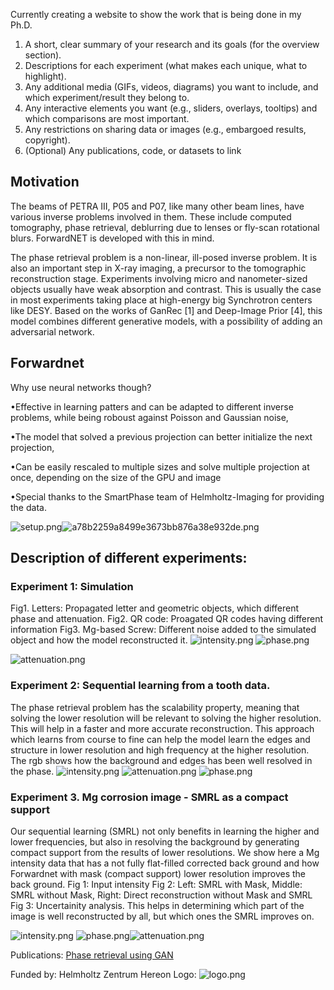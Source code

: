 Currently creating a website to show the work that is being done in my Ph.D.

1. A short, clear summary of your research and its goals (for the overview section).
2. Descriptions for each experiment (what makes each unique, what to highlight).
3. Any additional media (GIFs, videos, diagrams) you want to include, and which experiment/result they belong to.
4. Any interactive elements you want (e.g., sliders, overlays, tooltips) and which comparisons are most important.
5. Any restrictions on sharing data or images (e.g., embargoed results, copyright).
6. (Optional) Any publications, code, or datasets to link


## Motivation

The beams of PETRA III, P05 and P07, like many other beam lines, have various inverse problems involved in them. These include computed tomography, phase retrieval, deblurring due to lenses or fly-scan rotational blurs. ForwardNET is developed with this in mind.

The phase retrieval problem is a non-linear, ill-posed inverse problem. It is also an important step in X-ray imaging, a precursor to the tomographic reconstruction stage. Experiments involving micro and nanometer-sized objects usually have weak absorption and contrast. This is usually the case in most experiments taking place at high-energy big Synchrotron centers like DESY.
Based on the works of GanRec \[1] and Deep-Image Prior \[4], this model combines different generative models, with a possibility of adding an adversarial network.

## Forwardnet

Why use neural networks though?

•Effective in learning patters and can be adapted to different inverse problems, while being roboust against Poisson and Gaussian noise,

•The model that solved a previous projection can better initialize the next projection,

•Can be easily rescaled to multiple sizes and solve multiple projection at once, depending on the size of the GPU and image

•Special thanks to the SmartPhase team of Helmholtz-Imaging for providing the data.

![setup.png](public/images/setup/setup.png "setup.png")![a78b2259a8499e3673bb876a38e932de.png](./a78b2259a8499e3673bb876a38e932de.png)

## Description of different experiments:

### Experiment 1: Simulation

Fig1. Letters: Propagated letter and geometric objects, which different phase and attenuation.
Fig2. QR code: Proagated QR codes having different information
Fig3. Mg-based Screw: Different noise added to the simulated object and how the model reconstructed it.
![intensity.png](public/images/experiment1/intensity.png)
![phase.png](public\images\experiment1\phase.png)

![attenuation.png](public/images/experiment1/attenuation.png)

### Experiment 2: Sequential learning from a tooth data.

The phase retrieval problem has the scalability property, meaning that solving the lower resolution will be relevant to solving the higher resolution. This will help in a faster and more accurate reconstruction. This approach which learns from course to fine can help the model learn the edges and structure in lower resolution and high frequency at the higher resolution. The rgb shows how the background and edges has been well resolved in the phase.
![intensity.png](public\images\experiment2\intensity.png "intensity.png")
![attenuation.png](public/images/experiment2/attenuation.png)
![phase.png](public\images\experiment2\phase.png "phase.png")

### Experiment 3. Mg corrosion image - SMRL as a compact support

Our sequential learning (SMRL) not only benefits in learning the higher and lower frequencies, but also in resolving the background by generating compact support from the results of lower resolutions. We show here a Mg intensity data that has a not fully flat-filled corrected back ground and how Forwardnet with mask (compact support) lower resolution improves the back ground.
Fig 1: Input intensity
Fig 2: Left: SMRL with Mask, Middle: SMRL without Mask, Right: Direct reconstruction without Mask and SMRL
Fig 3: Uncertainity analysis. This helps in determining which part of the image is well reconstructed by all, but which ones the SMRL improves on.

![intensity.png](public\images\experiment3\intensity.png)
![phase.png](public\images\experiment3\phase.png)![attenuation.png](public\images\experiment3\attenuation.png)

Publications:
[Phase retrieval using GAN](https://doi.org/10.1364/opticaopen.26367208.v1)

Funded by: Helmholtz Zentrum Hereon
Logo: ![logo.png](public/images/logo.png)


